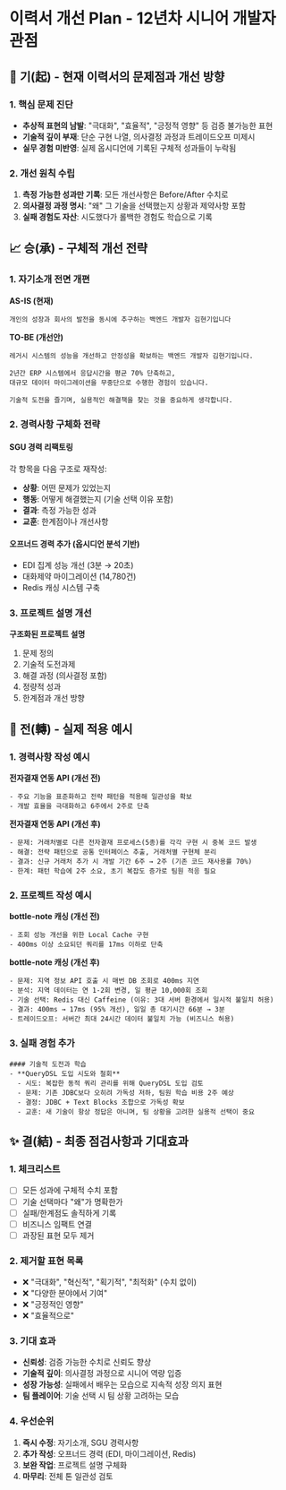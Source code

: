 # 이력서 개선 Plan - 12년차 시니어 개발자 관점

## 🎯 기(起) - 현재 이력서의 문제점과 개선 방향

### 1. 핵심 문제 진단
- **추상적 표현의 남발**: "극대화", "효율적", "긍정적 영향" 등 검증 불가능한 표현
- **기술적 깊이 부재**: 단순 구현 나열, 의사결정 과정과 트레이드오프 미제시
- **실무 경험 미반영**: 실제 옵시디언에 기록된 구체적 성과들이 누락됨

### 2. 개선 원칙 수립
1. **측정 가능한 성과만 기록**: 모든 개선사항은 Before/After 수치로
2. **의사결정 과정 명시**: "왜" 그 기술을 선택했는지 상황과 제약사항 포함
3. **실패 경험도 자산**: 시도했다가 롤백한 경험도 학습으로 기록

## 📈 승(承) - 구체적 개선 전략

### 1. 자기소개 전면 개편

**AS-IS (현재)**
```
개인의 성장과 회사의 발전을 동시에 추구하는 백엔드 개발자 김현기입니다
```

**TO-BE (개선안)**
```
레거시 시스템의 성능을 개선하고 안정성을 확보하는 백엔드 개발자 김현기입니다.

2년간 ERP 시스템에서 응답시간을 평균 70% 단축하고, 
대규모 데이터 마이그레이션을 무중단으로 수행한 경험이 있습니다.

기술적 도전을 즐기며, 실용적인 해결책을 찾는 것을 중요하게 생각합니다.
```

### 2. 경력사항 구체화 전략

#### SGU 경력 리팩토링
각 항목을 다음 구조로 재작성:
- **상황**: 어떤 문제가 있었는지
- **행동**: 어떻게 해결했는지 (기술 선택 이유 포함)
- **결과**: 측정 가능한 성과
- **교훈**: 한계점이나 개선사항

#### 오프너드 경력 추가 (옵시디언 분석 기반)
- EDI 집계 성능 개선 (3분 → 20초)
- 대화제약 마이그레이션 (14,780건)
- Redis 캐싱 시스템 구축

### 3. 프로젝트 설명 개선

**구조화된 프로젝트 설명**
1. 문제 정의
2. 기술적 도전과제
3. 해결 과정 (의사결정 포함)
4. 정량적 성과
5. 한계점과 개선 방향

## 🔧 전(轉) - 실제 적용 예시

### 1. 경력사항 작성 예시

**전자결재 연동 API (개선 전)**
```
- 주요 기능을 표준화하고 전략 패턴을 적용해 일관성을 확보
- 개발 효율을 극대화하고 6주에서 2주로 단축
```

**전자결재 연동 API (개선 후)**
```
- 문제: 거래처별로 다른 전자결재 프로세스(5종)를 각각 구현 시 중복 코드 발생
- 해결: 전략 패턴으로 공통 인터페이스 추출, 거래처별 구현체 분리
- 결과: 신규 거래처 추가 시 개발 기간 6주 → 2주 (기존 코드 재사용률 70%)
- 한계: 패턴 학습에 2주 소요, 초기 복잡도 증가로 팀원 적응 필요
```

### 2. 프로젝트 작성 예시

**bottle-note 캐싱 (개선 전)**
```
- 조회 성능 개선을 위한 Local Cache 구현
- 400ms 이상 소요되던 쿼리를 17ms 이하로 단축
```

**bottle-note 캐싱 (개선 후)**
```
- 문제: 지역 정보 API 호출 시 매번 DB 조회로 400ms 지연
- 분석: 지역 데이터는 연 1-2회 변경, 일 평균 10,000회 조회
- 기술 선택: Redis 대신 Caffeine (이유: 3대 서버 환경에서 일시적 불일치 허용)
- 결과: 400ms → 17ms (95% 개선), 일일 총 대기시간 66분 → 3분
- 트레이드오프: 서버간 최대 24시간 데이터 불일치 가능 (비즈니스 허용)
```

### 3. 실패 경험 추가

```
#### 기술적 도전과 학습
- **QueryDSL 도입 시도와 철회**
  - 시도: 복잡한 동적 쿼리 관리를 위해 QueryDSL 도입 검토
  - 문제: 기존 JDBC보다 오히려 가독성 저하, 팀원 학습 비용 2주 예상
  - 결정: JDBC + Text Blocks 조합으로 가독성 확보
  - 교훈: 새 기술이 항상 정답은 아니며, 팀 상황을 고려한 실용적 선택이 중요
```

## ✨ 결(結) - 최종 점검사항과 기대효과

### 1. 체크리스트
- [ ] 모든 성과에 구체적 수치 포함
- [ ] 기술 선택마다 "왜"가 명확한가
- [ ] 실패/한계점도 솔직하게 기록
- [ ] 비즈니스 임팩트 연결
- [ ] 과장된 표현 모두 제거

### 2. 제거할 표현 목록
- ❌ "극대화", "혁신적", "획기적", "최적화" (수치 없이)
- ❌ "다양한 분야에서 기여"
- ❌ "긍정적인 영향"
- ❌ "효율적으로"

### 3. 기대 효과
- **신뢰성**: 검증 가능한 수치로 신뢰도 향상
- **기술적 깊이**: 의사결정 과정으로 시니어 역량 입증
- **성장 가능성**: 실패에서 배우는 모습으로 지속적 성장 의지 표현
- **팀 플레이어**: 기술 선택 시 팀 상황 고려하는 모습

### 4. 우선순위
1. **즉시 수정**: 자기소개, SGU 경력사항
2. **추가 작성**: 오프너드 경력 (EDI, 마이그레이션, Redis)
3. **보완 작업**: 프로젝트 설명 구체화
4. **마무리**: 전체 톤 일관성 검토